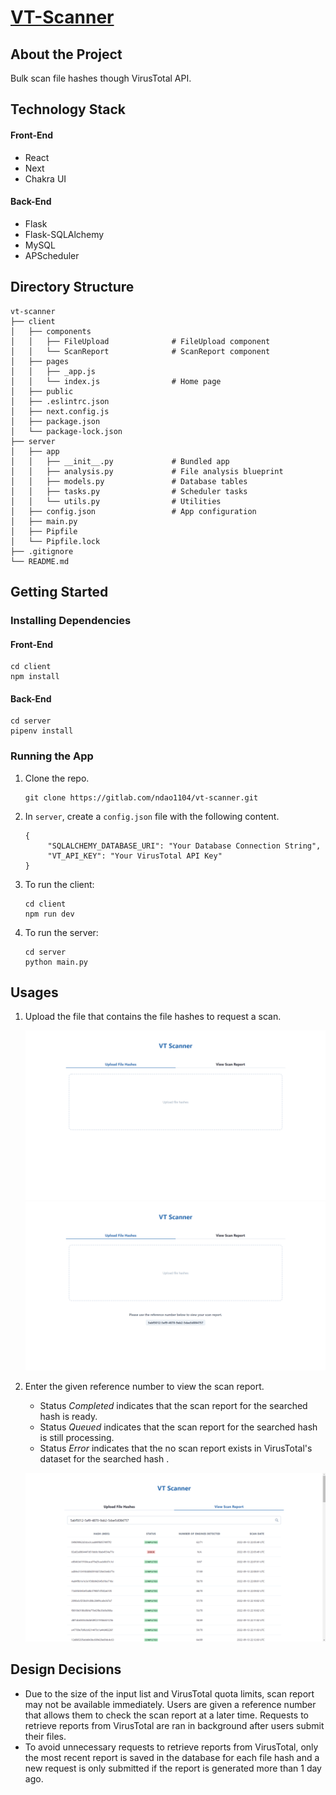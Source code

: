 # [VT-Scanner](https://vtscanner.herokuapp.com/)

## About the Project
Bulk scan file hashes though VirusTotal API.

## Technology Stack
#### Front-End
* React
* Next
* Chakra UI
#### Back-End
* Flask
* Flask-SQLAlchemy
* MySQL
* APScheduler

## Directory Structure
```
vt-scanner
├── client
│   ├── components
│   │   ├── FileUpload              # FileUpload component
│   │   └── ScanReport              # ScanReport component
│   ├── pages
│   │   ├── _app.js
│   │   └── index.js                # Home page
│   ├── public
│   ├── .eslintrc.json
│   ├── next.config.js
│   ├── package.json
│   └── package-lock.json
├── server
│   ├── app
│   │   ├── __init__.py             # Bundled app
│   │   ├── analysis.py             # File analysis blueprint
│   │   ├── models.py               # Database tables
│   │   ├── tasks.py                # Scheduler tasks
│   │   └── utils.py                # Utilities
│   ├── config.json                 # App configuration
│   ├── main.py
│   ├── Pipfile
│   └── Pipfile.lock
├── .gitignore
└── README.md
```

## Getting Started
### Installing Dependencies
#### Front-End
```
cd client
npm install
```
#### Back-End
```
cd server
pipenv install
```

### Running the App
1. Clone the repo.
   ```
   git clone https://gitlab.com/ndao1104/vt-scanner.git
   ```
2. In `server`, create a `config.json` file with the following content.
   ```
   {
        "SQLALCHEMY_DATABASE_URI": "Your Database Connection String",
        "VT_API_KEY": "Your VirusTotal API Key"
   }
   ```
3. To run the client:
   ```
   cd client
   npm run dev
   ```
4. To run the server:
   ```
   cd server
   python main.py
   ```

## Usages
1. Upload the file that contains the file hashes to request a scan.
   
   ![Upload file hashes](./screenshots/1.png)
   ![Get the reference number](./screenshots/2.png)
2. Enter the given reference number to view the scan report.
   * Status *Completed* indicates that the scan report for the searched hash is ready.
   * Status *Queued* indicates that the scan report for the searched hash is still processing.
   * Status *Error* indicates that the no scan report exists in VirusTotal's dataset for the searched hash .
   
   ![View scan report](./screenshots/3.png)

## Design Decisions
* Due to the size of the input list and VirusTotal quota limits, scan report may not be available immediately. Users are given a reference number that allows them to check the scan report at a later time. Requests to retrieve reports from VirusTotal are ran in background after users submit their files. 
* To avoid unnecessary requests to retrieve reports from VirusTotal, only the most recent report is saved in the database for each file hash and a new request is only submitted if the report is generated more than 1 day ago.
